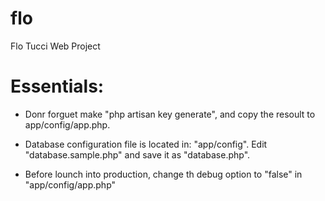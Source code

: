 flo
===

Flo Tucci Web Project


Essentials:
===================

- Donr forguet make "php artisan key generate", and copy the resoult to  app/config/app.php.

- Database configuration file is located in: "app/config". Edit "database.sample.php" and save it as "database.php".

- Before lounch into production, change th debug option to "false" in "app/config/app.php"
